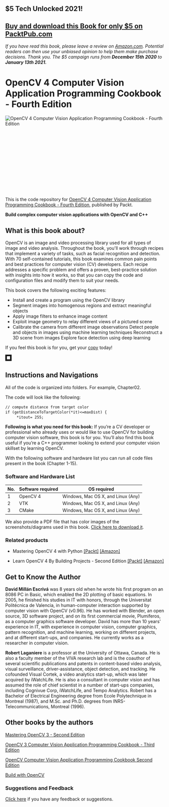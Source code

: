 ## $5 Tech Unlocked 2021!
[Buy and download this Book for only $5 on PacktPub.com](https://www.packtpub.com/product/opencv-4-computer-vision-application-programming-cookbook-fourth-edition/9781789340723)
-----
*If you have read this book, please leave a review on [Amazon.com](https://www.amazon.com/gp/product/1789340721).     Potential readers can then use your unbiased opinion to help them make purchase decisions. Thank you. The $5 campaign         runs from __December 15th 2020__ to __January 13th 2021.__*

# OpenCV 4 Computer Vision Application Programming Cookbook - Fourth Edition

<a href="https://www.packtpub.com/application-development/opencv-4-computer-vision-application-programming-cookbook-fourth-edition?utm_source=github&utm_medium=repository&utm_campaign=9781789340723 "><img src="https://d255esdrn735hr.cloudfront.net/sites/default/files/imagecache/ppv4_main_book_cover/B11234.png" alt="OpenCV 4 Computer Vision Application Programming Cookbook - Fourth Edition" height="256px" align="right"></a>

This is the code repository for [OpenCV 4 Computer Vision Application Programming Cookbook - Fourth Edition](https://www.packtpub.com/application-development/opencv-4-computer-vision-application-programming-cookbook-fourth-edition?utm_source=github&utm_medium=repository&utm_campaign=9781789340723), published by Packt.

**Build complex computer vision applications with OpenCV and C++**

## What is this book about?
OpenCV is an image and video processing library used for all types of image and video analysis. Throughout the book, you'll work through recipes that implement a variety of tasks, such as facial recognition and detection. With 70 self-contained tutorials, this book examines common pain points and best practices for computer vision (CV) developers. Each recipe addresses a specific problem and offers a proven, best-practice solution with insights into how it works, so that you can copy the code and configuration files and modify them to suit your needs.

This book covers the following exciting features:
* Install and create a program using the OpenCV library 
* Segment images into homogenous regions and extract meaningful objects 
* Apply image filters to enhance image content 
* Exploit image geometry to relay different views of a pictured scene 
* Calibrate the camera from different image observations 
Detect people and objects in images using machine learning techniques 
Reconstruct a 3D scene from images 
Explore face detection using deep learning 

If you feel this book is for you, get your [copy](https://www.amazon.com/dp/1789340721) today!

<a href="https://www.packtpub.com/?utm_source=github&utm_medium=banner&utm_campaign=GitHubBanner"><img src="https://raw.githubusercontent.com/PacktPublishing/GitHub/master/GitHub.png" 
alt="https://www.packtpub.com/" border="5" /></a>

## Instructions and Navigations
All of the code is organized into folders. For example, Chapter02.

The code will look like the following:
```
// compute distance from target color
if (getDistanceToTargetColor(*it)<=maxDist) {
     *itout= 255;

```

**Following is what you need for this book:**
If you’re a CV developer or professional who already uses or would like to use OpenCV for building computer vision software, this book is for you. You’ll also find this book useful if you’re a C++ programmer looking to extend your computer vision skillset by learning OpenCV.

With the following software and hardware list you can run all code files present in the book (Chapter 1-15).
### Software and Hardware List
| No. | Software required | OS required |
| -------- | ------------------------------------ | ----------------------------------- |
| 1 | OpenCV 4 | Windows, Mac OS X, and Linux (Any) |
| 2 | VTK  | Windows, Mac OS X, and Linux (Any) |
| 3 | CMake  | Windows, Mac OS X, and Linux (Any) |

We also provide a PDF file that has color images of the screenshots/diagrams used in this book. [Click here to download it](https://www.packtpub.com/sites/default/files/downloads/9781789340723_ColorImages.pdf).

### Related products
* Mastering OpenCV 4 with Python [[Packt]](https://www.packtpub.com/application-development/mastering-opencv-4-python?utm_source=github&utm_medium=repository&utm_campaign=9781789344912) [[Amazon]](https://www.amazon.com/dp/1789344913)

* Learn OpenCV 4 By Building Projects - Second Edition [[Packt]](https://www.packtpub.com/application-development/learn-opencv-4-building-projects-second-edition?utm_source=github&utm_medium=repository&utm_campaign=9781789341225) [[Amazon]](https://www.amazon.com/dp/1789341221)

## Get to Know the Author
**David Millán Escrivá**
was 8 years old when he wrote his first program on an 8086 PC in Basic, which enabled the 2D plotting of basic equations. In 2005, he finished his studies in IT with honors, through the Universitat Politécnica de Valencia, in human-computer interaction supported by computer vision with OpenCV (v0.96). He has worked with Blender, an open source, 3D software project, and on its first commercial movie, Plumiferos, as a computer graphics software developer. David has more than 10 years' experience in IT, with experience in computer vision, computer graphics, pattern recognition, and machine learning, working on different projects, and at different start-ups, and companies. He currently works as a researcher in computer vision.

**Robert Laganiere**
is a professor at the University of Ottawa, Canada. He is also a faculty member of the VIVA research lab and is the coauthor of several scientific publications and patents in content-based video analysis, visual surveillance, driver-assistance, object detection, and tracking. He cofounded Visual Cortek, a video analytics start-up, which was later acquired by iWatchLife. He is also a consultant in computer vision and has assumed the role of chief scientist in a number of start-ups companies, including Cognivue Corp, iWatchLife, and Tempo Analytics. Robert has a Bachelor of Electrical Engineering degree from Ecole Polytechnique in Montreal (1987), and M.Sc. and Ph.D. degrees from INRS-Telecommunications, Montreal (1996).

## Other books by the authors
[Mastering OpenCV 3 - Second Edition](https://www.packtpub.com/application-development/mastering-opencv-3-second-edition?utm_source=github&utm_medium=repository&utm_campaign=9781786467171)

[OpenCV 3 Computer Vision Application Programming Cookbook - Third Edition](https://www.packtpub.com/application-development/opencv-3-computer-vision-application-programming-cookbook-third-edition?utm_source=github&utm_medium=repository&utm_campaign=9781786469717)

[OpenCV Computer Vision Application Programming Cookbook Second Edition](https://www.packtpub.com/application-development/opencv-computer-vision-application-programming-cookbook-second-edition?utm_source=github&utm_medium=repository&utm_campaign=9781782161486)

[Build with OpenCV](https://www.packtpub.com/application-development/build-opencv?utm_source=github&utm_medium=repository&utm_campaign=9781788294522)

### Suggestions and Feedback
[Click here](https://docs.google.com/forms/d/e/1FAIpQLSdy7dATC6QmEL81FIUuymZ0Wy9vH1jHkvpY57OiMeKGqib_Ow/viewform) if you have any feedback or suggestions.


